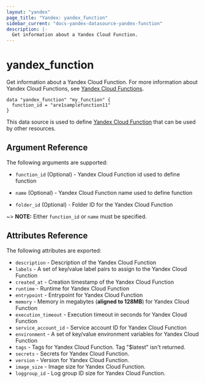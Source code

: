 ```yaml
---
layout: "yandex"
page_title: "Yandex: yandex_function"
sidebar_current: "docs-yandex-datasource-yandex-function"
description: |-
  Get information about a Yandex Cloud Function.
---
```


# yandex\_function

Get information about a Yandex Cloud Function. For more information about Yandex Cloud Functions, see 
[Yandex Cloud Functions](https://cloud.yandex.com/docs/functions/).

```hcl
data "yandex_function" "my_function" {
  function_id = "are1samplefunction11"
}
```

This data source is used to define [Yandex Cloud Function](https://cloud.yandex.com/docs/functions/concepts/function) that can be used by other resources.

## Argument Reference

The following arguments are supported:

* `function_id` (Optional) - Yandex Cloud Function id used to define function

* `name` (Optional) - Yandex Cloud Function name used to define function

* `folder_id` (Optional) - Folder ID for the Yandex Cloud Function

~> **NOTE:** Either `function_id` or `name` must be specified.

## Attributes Reference

The following attributes are exported:

* `description` - Description of the Yandex Cloud Function
* `labels` - A set of key/value label pairs to assign to the Yandex Cloud Function
* `created_at` - Creation timestamp of the Yandex Cloud Function
* `runtime` - Runtime for Yandex Cloud Function
* `entrypoint` - Entrypoint for Yandex Cloud Function
* `memory` - Memory in megabytes (**aligned to 128MB**) for Yandex Cloud Function
* `execution_timeout` - Execution timeout in seconds for Yandex Cloud Function
* `service_account_id` - Service account ID for Yandex Cloud Function
* `environment` - A set of key/value environment variables for Yandex Cloud Function
* `tags` - Tags for Yandex Cloud Function. Tag "$latest" isn't returned.
* `secrets` - Secrets for Yandex Cloud Function. 
* `version` - Version for Yandex Cloud Function.
* `image_size` - Image size for Yandex Cloud Function.
* `loggroup_id` - Log group ID size for Yandex Cloud Function.




